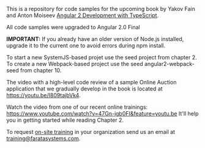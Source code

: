 This is a repository for code samples for the upcoming book by Yakov Fain and Anton Moiseev <a href="https://manning.com/books/angular-2-development-with-typescript">Angular 2 Development with TypeScript</a>. 

All code samples were upgraded to Angular 2.0 Final

**IMPORTANT:** If you already have an older version of Node.js installed, upgrade it to the current one to avoid errors during npm install.

To start a new SystemJS-based projet use the seed project from chapter 2. To create a new Webpack-based project use the seed angular2-webpack-seed from chapter 10.

The video with a high-level code review of a sample Online Auction application that we gradually develop in the book is located at https://youtu.be/I809tajbVk4.

Watch the video from one of our recent online trainings:
https://www.youtube.com/watch?v=47Gn-jgb0FI&feature=youtu.be
It'll help you in getting started while reading Chapter 2.

To request [on-site training](https://yakovfain.com/2016/10/01/angular-2-training-for-your-organization/) in your organization send us an email at training@faratasystems.com. 
